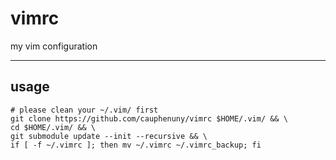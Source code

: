 # vimrc
my vim configuration

---

## usage

```shell
# please clean your ~/.vim/ first
git clone https://github.com/cauphenuny/vimrc $HOME/.vim/ && \
cd $HOME/.vim/ && \
git submodule update --init --recursive && \
if [ -f ~/.vimrc ]; then mv ~/.vimrc ~/.vimrc_backup; fi
```
